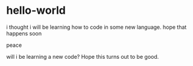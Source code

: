 # hello-world

i thought i will be learning how to code in some new language.
hope that happens soon

peace

will i be learning a new code?
Hope this turns out to be good.

